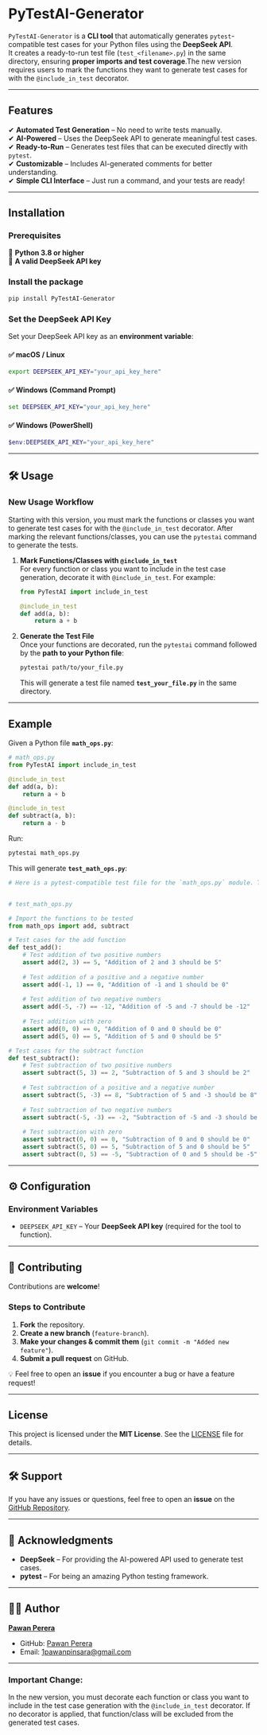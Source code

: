 # PyTestAI-Generator

`PyTestAI-Generator` is a **CLI tool** that automatically generates `pytest`-compatible test cases for your Python files using the **DeepSeek API**.  
It creates a ready-to-run test file (`test_<filename>.py`) in the same directory, ensuring **proper imports and test coverage**.The new version requires users to mark the functions they want to generate test cases for with the `@include_in_test` decorator.

---

## Features  

✔ **Automated Test Generation** – No need to write tests manually.  
✔ **AI-Powered** – Uses the DeepSeek API to generate meaningful test cases.  
✔ **Ready-to-Run** – Generates test files that can be executed directly with `pytest`.  
✔ **Customizable** – Includes AI-generated comments for better understanding.  
✔ **Simple CLI Interface** – Just run a command, and your tests are ready!  

---

## Installation  

### **Prerequisites**  
🔹 **Python 3.8 or higher**  
🔹 **A valid DeepSeek API key**  

### **Install the package**  
```bash
pip install PyTestAI-Generator
```

### **Set the DeepSeek API Key**  
Set your DeepSeek API key as an **environment variable**:  

#### ✅ macOS / Linux  
```bash
export DEEPSEEK_API_KEY="your_api_key_here"
```

#### ✅ Windows (Command Prompt)  
```cmd
set DEEPSEEK_API_KEY="your_api_key_here"
```

#### ✅ Windows (PowerShell)  
```powershell
$env:DEEPSEEK_API_KEY="your_api_key_here"
```

---

## 🛠 Usage  
### **New Usage Workflow**  
Starting with this version, you must mark the functions or classes you want to generate test cases for with the `@include_in_test` decorator. After marking the relevant functions/classes, you can use the `pytestai` command to generate the tests.

1. **Mark Functions/Classes with `@include_in_test`**  
   For every function or class you want to include in the test case generation, decorate it with `@include_in_test`. For example:
   ```python
   from PyTestAI import include_in_test

   @include_in_test
   def add(a, b):
       return a + b
   ```

2. **Generate the Test File**  
   Once your functions are decorated, run the `pytestai` command followed by the **path to your Python file**:
   ```bash
   pytestai path/to/your_file.py
   ```

   This will generate a test file named **`test_your_file.py`** in the same directory.

---

## Example  

Given a Python file **`math_ops.py`**:  
```python
# math_ops.py
from PyTestAI import include_in_test

@include_in_test
def add(a, b):
    return a + b

@include_in_test
def subtract(a, b):
    return a - b
```

Run:  
```bash
pytestai math_ops.py
```

This will generate **`test_math_ops.py`**:  
```python
# Here is a pytest-compatible test file for the `math_ops.py` module. This test file imports the `add` and `subtract` functions and includes test cases to verify their functionality.


# test_math_ops.py

# Import the functions to be tested
from math_ops import add, subtract

# Test cases for the add function
def test_add():
    # Test addition of two positive numbers
    assert add(2, 3) == 5, "Addition of 2 and 3 should be 5"
    
    # Test addition of a positive and a negative number
    assert add(-1, 1) == 0, "Addition of -1 and 1 should be 0"
    
    # Test addition of two negative numbers
    assert add(-5, -7) == -12, "Addition of -5 and -7 should be -12"
    
    # Test addition with zero
    assert add(0, 0) == 0, "Addition of 0 and 0 should be 0"
    assert add(5, 0) == 5, "Addition of 5 and 0 should be 5"

# Test cases for the subtract function
def test_subtract():
    # Test subtraction of two positive numbers
    assert subtract(5, 3) == 2, "Subtraction of 5 and 3 should be 2"
    
    # Test subtraction of a positive and a negative number
    assert subtract(5, -3) == 8, "Subtraction of 5 and -3 should be 8"
    
    # Test subtraction of two negative numbers
    assert subtract(-5, -3) == -2, "Subtraction of -5 and -3 should be -2"
    
    # Test subtraction with zero
    assert subtract(0, 0) == 0, "Subtraction of 0 and 0 should be 0"
    assert subtract(5, 0) == 5, "Subtraction of 5 and 0 should be 5"
    assert subtract(0, 5) == -5, "Subtraction of 0 and 5 should be -5"
```
---

## ⚙ Configuration  

### **Environment Variables**  
- `DEEPSEEK_API_KEY` – Your **DeepSeek API key** (required for the tool to function).

---

## 🎯 Contributing  

Contributions are **welcome**!

### **Steps to Contribute**  
1. **Fork** the repository.  
2. **Create a new branch** (`feature-branch`).  
3. **Make your changes & commit them** (`git commit -m "Added new feature"`).  
4. **Submit a pull request** on GitHub.  

💡 Feel free to open an **issue** if you encounter a bug or have a feature request!

---

## License  

This project is licensed under the **MIT License**. See the [LICENSE](LICENSE) file for details.

---

## 🛠 Support  

If you have any issues or questions, feel free to open an **issue** on the  
[GitHub Repository](https://github.com/PinsaraPerera/PyTestAI).

---

## 🙌 Acknowledgments  

- **DeepSeek** – For providing the AI-powered API used to generate test cases.  
- **pytest** – For being an amazing Python testing framework.  

---

## 👨‍💻 Author  

**[Pawan Perera](https://www.pawanperera.com)**  
- GitHub: [Pawan Perera](https://github.com/PinsaraPerera)  
- Email: 1pawanpinsara@gmail.com  

---

### **Important Change:**  
In the new version, you must decorate each function or class you want to include in the test case generation with the `@include_in_test` decorator. If no decorator is applied, that function/class will be excluded from the generated test cases.


